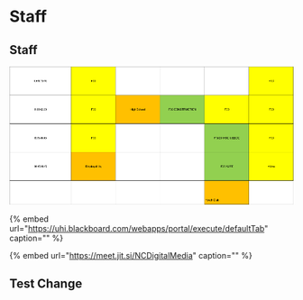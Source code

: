 # Staff

## Staff

![](.gitbook/assets/tt.png)

{% embed url="https://uhi.blackboard.com/webapps/portal/execute/defaultTab" caption="" %}

{% embed url="https://meet.jit.si/NCDigitalMedia" caption="" %}

## Test Change

